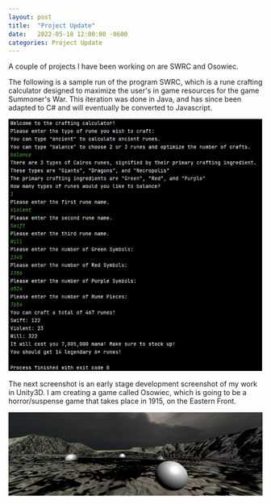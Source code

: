 ```yaml
---
layout: post
title:  "Project Update"
date:   2022-05-18 12:00:00 -0600
categories: Project Update
---
```



A couple of projects I have been working on are SWRC and Osowiec.

The following is a sample run of the program SWRC, which is a rune crafting calculator designed to maximize the user's in game resources for the game Summoner's War. This iteration was done in Java, and has since been adapted to C# and will eventually be converted to Javascript.

![SWRC](/assets/SWRC.png "Sample output")


The next screenshot is an early stage development screenshot of my work in Unity3D. I am creating a game called Osowiec, which is going to be a horror/suspense game that takes place in 1915, on the Eastern Front. 

![Osowiec](/assets/Osowiec.png "Sample game mechanics, spheres are mines, barbed wire is barbed wire")
